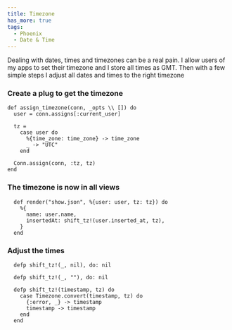 ```yaml
---
title: Timezone
has_more: true
tags:
  - Phoenix
  - Date & Time
---
```


Dealing with dates, times and timezones can be a real pain.
I allow users of my apps to set their timezone and I store all times as GMT.
Then with a few simple steps I adjust all dates and times to the right timezone

<!--more-->

### Create a plug to get the timezone
```
def assign_timezone(conn, _opts \\ []) do
  user = conn.assigns[:current_user]

  tz =
    case user do
      %{time_zone: time_zone} -> time_zone
      _ -> "UTC"
    end

  Conn.assign(conn, :tz, tz)
end
```

### The timezone is now in all views
```
  def render("show.json", %{user: user, tz: tz}) do
    %{
      name: user.name,
      insertedAt: shift_tz!(user.inserted_at, tz),
    }
  end
```

### Adjust the times
```
  defp shift_tz!(_, nil), do: nil

  defp shift_tz!(_, ""), do: nil

  defp shift_tz!(timestamp, tz) do
    case Timezone.convert(timestamp, tz) do
      {:error, _} -> timestamp
      timestamp -> timestamp
    end
  end

```
